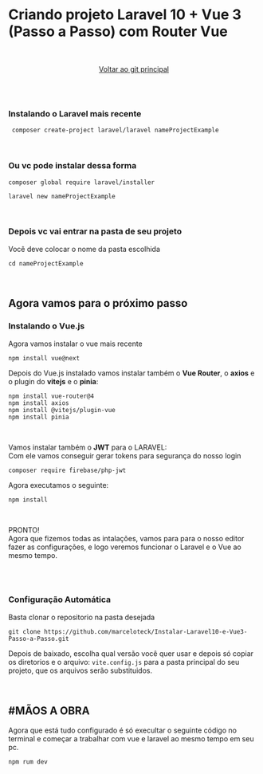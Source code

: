 # Criando projeto Laravel 10 + Vue 3 (Passo a Passo) com Router Vue
<br>
<div align="center">
  
[Voltar ao git principal](https://github.com/marceloteck/LaravelVue/tree/main) 

</div>

<br>

<!--
![Vue+Laravel](https://raw.githubusercontent.com/marceloteck/LaravelVue/main/image/vue%2Blaravel-img.png)
-->

<br>

### Instalando o Laravel mais recente

```
 composer create-project laravel/laravel nameProjectExample 
 ```
<br>

### Ou vc pode instalar dessa forma

```
composer global require laravel/installer
``` 
 
```
laravel new nameProjectExample
``` 
<br>

### Depois vc vai entrar na pasta de seu projeto
Você deve colocar o nome da pasta escolhida

```
cd nameProjectExample
```
<br>

## Agora vamos para o próximo passo

### Instalando o Vue.js
Agora vamos instalar o vue mais recente

```
npm install vue@next
```

Depois do Vue.js instalado vamos instalar também o **Vue Router**, o **axios** e o plugin do **vitejs** e o **pinia**:

```
npm install vue-router@4
npm install axios
npm install @vitejs/plugin-vue
npm install pinia
```
<br>

Vamos instalar também o **JWT** para o LARAVEL:
<br>
Com ele vamos conseguir gerar tokens para segurança do nosso login

```
composer require firebase/php-jwt
```

Agora executamos o seguinte:
```
npm install
```

<br>

PRONTO! <br>
Agora que fizemos todas as intalações, vamos para para o nosso editor fazer as configurações, e logo veremos funcionar o Laravel e o Vue ao mesmo tempo.

<br><br>


### Configuração Automática

Basta clonar o repositorio na pasta desejada

```
git clone https://github.com/marceloteck/Instalar-Laravel10-e-Vue3-Passo-a-Passo.git
```

Depois de baixado, escolha qual versão você quer usar e depois só copiar os diretorios e o arquivo: ```vite.config.js``` para a pasta principal do seu projeto, que os arquivos serão substituidos.

<br>

## #MÃOS A OBRA

Agora que está tudo configurado é só execultar o seguinte código no terminal e começar a trabalhar com vue e laravel ao mesmo tempo em seu pc.

```
npm rum dev
```
